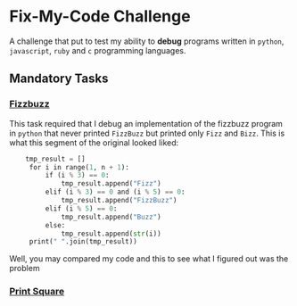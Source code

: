 # Fix-My-Code Challenge
A challenge that put to test my ability to **debug** programs written in `python`, `javascript`, `ruby` and `c` programming languages.
## Mandatory Tasks
### [Fizzbuzz](./0-fizzbuzz.py)
This task required that I debug an implementation of the fizzbuzz program in `python` that never printed `FizzBuzz` but printed only `Fizz` and `Bizz`.
This is what this segment of the original looked liked:
```python
    tmp_result = [] 
     for i in range(1, n + 1): 
         if (i % 3) == 0: 
             tmp_result.append("Fizz") 
         elif (i % 3) == 0 and (i % 5) == 0: 
             tmp_result.append("FizzBuzz") 
         elif (i % 5) == 0: 
             tmp_result.append("Buzz") 
         else: 
             tmp_result.append(str(i)) 
     print(" ".join(tmp_result))
 ```
 Well, you may compared my code and this to see what I figured out was the problem

### [Print Square](./1-print_square.js)
